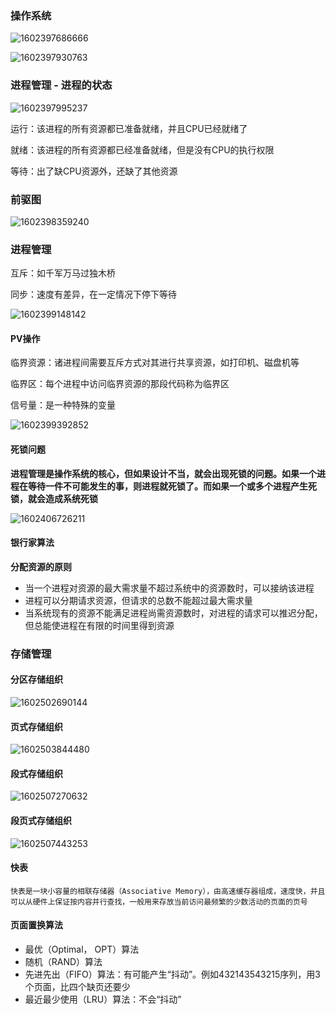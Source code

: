 ### 操作系统

![1602397686666](C:\Users\hl2333\AppData\Roaming\Typora\typora-user-images\1602397686666.png)

![1602397930763](C:\Users\hl2333\AppData\Roaming\Typora\typora-user-images\1602397930763.png)

### 进程管理 - 进程的状态

![1602397995237](C:\Users\hl2333\AppData\Roaming\Typora\typora-user-images\1602397995237.png)

运行：该进程的所有资源都已准备就绪，并且CPU已经就绪了

就绪：该进程的所有资源都已经准备就绪，但是没有CPU的执行权限

等待：出了缺CPU资源外，还缺了其他资源

### 前驱图

![1602398359240](C:\Users\hl2333\AppData\Roaming\Typora\typora-user-images\1602398359240.png)

### 进程管理

互斥：如千军万马过独木桥

同步：速度有差异，在一定情况下停下等待

 ![1602399148142](C:\Users\hl2333\AppData\Roaming\Typora\typora-user-images\1602399148142.png)

#### PV操作

临界资源：诸进程间需要互斥方式对其进行共享资源，如打印机、磁盘机等

临界区：每个进程中访问临界资源的那段代码称为临界区

信号量：是一种特殊的变量

![1602399392852](C:\Users\hl2333\AppData\Roaming\Typora\typora-user-images\1602399392852.png)

#### **死锁问题**

**进程管理是操作系统的核心，但如果设计不当，就会出现死锁的问题。如果一个进程在等待一件不可能发生的事，则进程就死锁了。而如果一个或多个进程产生死锁，就会造成系统死锁**

![1602406726211](C:\Users\hl2333\AppData\Roaming\Typora\typora-user-images\1602406726211.png)

#### 银行家算法

**分配资源的原则**

* 当一个进程对资源的最大需求量不超过系统中的资源数时，可以接纳该进程
* 进程可以分期请求资源，但请求的总数不能超过最大需求量
* 当系统现有的资源不能满足进程尚需资源数时，对进程的请求可以推迟分配，但总能使进程在有限的时间里得到资源

### 存储管理

#### 分区存储组织

![1602502690144](C:\Users\hl2333\AppData\Roaming\Typora\typora-user-images\1602502690144.png)

#### 页式存储组织

![1602503844480](C:\Users\hl2333\AppData\Roaming\Typora\typora-user-images\1602503844480.png)

 #### 段式存储组织

![1602507270632](C:\Users\hl2333\AppData\Roaming\Typora\typora-user-images\1602507270632.png)

#### 段页式存储组织

![1602507443253](C:\Users\hl2333\AppData\Roaming\Typora\typora-user-images\1602507443253.png)

#### 快表

```
快表是一块小容量的相联存储器（Associative Memory），由高速缓存器组成，速度快，并且可以从硬件上保证按内容并行查找，一般用来存放当前访问最频繁的少数活动的页面的页号
```

#### 页面置换算法

* 最优（Optimal， OPT）算法
* 随机（RAND）算法
* 先进先出（FIFO）算法：有可能产生“抖动”。例如432143543215序列，用3个页面，比四个缺页还要少
* 最近最少使用（LRU）算法：不会“抖动”

